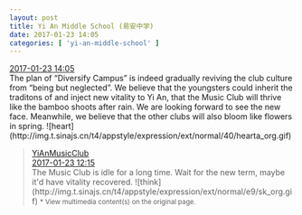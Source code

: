 ```yaml
---
layout: post
title: Yi An Middle School (易安中学)
date: 2017-01-23 14:05
categories: [ 'yi-an-middle-school' ]
---
```


<div class="weibo-info">
  <a href="http://weibo.com/6074218720/Es97UBGFt">2017-01-23 14:05</a>
</div>
The plan of “Diversify Campus” is indeed gradually reviving the club culture from “being but neglected”. We believe that the youngsters could inherit the traditons of and inject new vitality to Yi An, that the Music Club will thrive like the bamboo shoots after rain. We are looking forward to see the new face. Meanwhile, we believe that the other clubs will also bloom like flowers in spring. ![heart](http://img.t.sinajs.cn/t4/appstyle/expression/ext/normal/40/hearta_org.gif)

<!-- more -->

> <div class="weibo-post-name">
>   <a href="http://weibo.com/u/6094546964">YiAnMusicClub</a>
> </div>
> <div class="weibo-info">
>   <a href="http://weibo.com/6094546964/Es8p7zAsY">2017-01-23 12:15</a>
> </div>  
> The Music Club is idle for a long time. Wait for the new term, maybe it'd have vitality recovered. ![think](http://img.t.sinajs.cn/t4/appstyle/expression/ext/normal/e9/sk_org.gif)
> <small>* View multimedia content(s) on the original page.</small>
